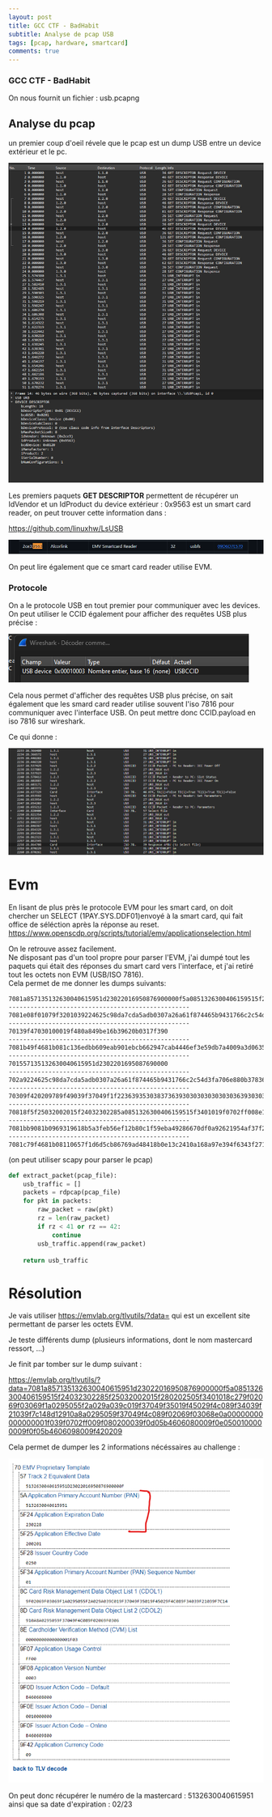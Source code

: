 ```yaml
---
layout: post
title: GCC CTF - BadHabit
subtitle: Analyse de pcap USB
tags: [pcap, hardware, smartcard]
comments: true
---
```


### GCC CTF - BadHabit

On nous fournit un fichier : usb.pcapng

## Analyse du pcap

un premier coup d'oeil révele que le pcap est un dump USB entre un device extérieur et le pc. 

!["Main"](/assets/img/posts/gcc/usb.PNG "Wireshark")

Les premiers paquets **GET DESCRIPTOR** permettent de récupérer un IdVendor et un IdProduct du device extérieur : 0x9563 est un smart card reader, on peut trouver cette information dans :

https://github.com/linuxhw/LsUSB

!["Main"](/assets/img/posts/gcc/idproduct.PNG "IdProduct")

On peut lire également que ce smart card reader utilise EVM.


### Protocole

On a le protocole USB en tout premier pour communiquer avec les devices. 
On peut utiliser le CCID également pour afficher des requêtes USB plus précise : 

!["Main"](/assets/img/posts/gcc/decode.PNG "Decode as")

Cela nous permet d'afficher des requêtes USB plus précise, on sait également que les smard card reader utilise souvent l'iso 7816 pour communiquer avec l'interface USB. 
On peut mettre donc CCID.payload en iso 7816 sur wireshark.

Ce qui donne : 

!["Main"](/assets/img/posts/gcc/usb2.PNG "Wireshark")

# Evm

En lisant de plus près le protocole EVM pour les smart card, on doit chercher un SELECT (1PAY.SYS.DDF01)envoyé à la smart card, qui fait office de séléction après la réponse au reset.  
https://www.openscdp.org/scripts/tutorial/emv/applicationselection.html


On le retrouve assez facilement.   
Ne disposant pas d'un tool propre pour parser l'EVM, j'ai dumpé tout les paquets qui était des réponses du smart card vers l'interface, et j'ai retiré tout les octets non EVM (USB/ISO 7816).  
Cela permet de me donner les dumps suivants:

```
7081a857135132630040615951d23022016950876900000f5a0851326300406159515f24032302285f25032002015f280202505f3401018c279f02069f03069f1a0295055f2a029a039c019f37049f35019f45029f4c089f34039f21039f7c148d12910a8a0295059f37049f4c089f02069f03068e0a00000000000000001f039f0702ff009f080200039f0d05b4606080009f0e0500100000009f0f05b4606098009f420209
--------------------------------------------------
7081e08f01079f3201039224625c98da7cda5adb0307a26a61f874465b9431766c2c54d3fa706e880b378364a52488039081b0969319618b5a3feb56ef12b80c1f59eba49286670df0a92621954af37f232042a1988d17f56840a1097f497eca80ff609bf2e949910a0c6a3dcec4c6535ee5f5cd1ddadcda1ea5f6b838c1b6b86cb86b692746c3051933cdce2db5abec64e7b00ccbe0312162dd2e0c8012dd48a5fe75c5ec31c96166d654648c89d66d24966511aecf5731f44f480fc1663301dcc23511eec4f2ece6970db925a453a72281a677af21
--------------------------------------------------
70139f47030100019f480a849be16b39620b0317f390
--------------------------------------------------
7081b49f4681b081c136edbb609eab901ebcb662947cab4446ef3e59db7a4009a3d0635e6c898639ba78cecf77ba3a34883156d339cfc85ba6a0d1ec939d6aa86dacec47b8ce5ac98ff2644742aade62e1043576cd331c395ae99e4c9fb4741488e09d5f125b8e5cd218e6abaa9d111d7de6377453d0220bce85a16646dc02c9cc87409e2b2db199fc5f696bd8f1d4e4ba5667d6ba1c8592b3ee5f89ac8161c2fb6cb42fe070c345ea977ac7beee156f46f6fdbab039
--------------------------------------------------
701557135132630040615951d2302201695087690000
--------------------------------------------------
702a9224625c98da7cda5adb0307a26a61f874465b9431766c2c54d3fa706e880b378364a524
--------------------------------------------------
70309f420209789f49039f37049f1f2236393530383736393030303030303036393030303030
--------------------------------------------------
70818f5f25032002015f24032302285a0851326300406159515f3401019f0702ff008e10000000000000000042014403010302039f0d05bc60fc80009f0e0500100000009f0f05bc60fc98005f280202509f4a01828c279f02069f03069f1a0295055f2a029a039c019f37049f35019f45029f4c089f34039f21039f7c148d12910a8a029505
--------------------------------------------------
7081bb9081b0969319618b5a3feb56ef12b80c1f59eba49286670df0a92621954af37f232042a1988d17f56840a1097f497eca80ff609bf2e949910a0c6a3dcec4c6535ee5f5cd1ddadcda1ea5f6b838c1b6b86cb86b692746c3051933cdce2db5abec64e7b00ccbe0312162dd2e0c8012dd48a5fe75c5ec31c96166d654648c89d66d24966511aecf5731f44f480fc1663301dcc23511eec4f2ece6970db925a453a72281a677af219abb99a8e0b46a818da08500b0
--------------------------------------------------
7081c79f4681b08110657f1d6d5cb86769ad48418b0e13c2410a168a97e394f6343f27194aa41ccd6f0cee943d3c308f25acab2d85115e874c45ebd51629a6ff4dcd827861fefc2f831198a471bcdc06261c1d714afdcac52bd18326bd27172b0c2fa5c0133caa69006e2f2c087993933cf6086f86fb9db337831445f09759159a46cb868f3e7a2e4c4414ff9a0f2393ebb58fe5ba4bd41d0e4af52724c3864c1452005bc404cee3659cfcd96113e2b94494119c38c77c9f47030100019f480a849be16b3962
```

(on peut utiliser scapy pour parser le pcap)
```python
def extract_packet(pcap_file):
    usb_traffic = []
    packets = rdpcap(pcap_file)
    for pkt in packets:
        raw_packet = raw(pkt)
        rz = len(raw_packet)
        if rz < 41 or rz == 42:
            continue
        usb_traffic.append(raw_packet)

    return usb_traffic
```

# Résolution

Je vais utiliser https://emvlab.org/tlvutils/?data= qui est un excellent site permettant de parser les octets EVM.

Je teste différents dump (plusieurs informations, dont le nom mastercard ressort, ...)

Je finit par tomber sur le dump suivant : 

https://emvlab.org/tlvutils/?data=7081a857135132630040615951d23022016950876900000f5a0851326300406159515f24032302285f25032002015f280202505f3401018c279f02069f03069f1a0295055f2a029a039c019f37049f35019f45029f4c089f34039f21039f7c148d12910a8a0295059f37049f4c089f02069f03068e0a00000000000000001f039f0702ff009f080200039f0d05b4606080009f0e0500100000009f0f05b4606098009f420209

Cela permet de dumper les 2 informations nécéssaires au challenge : 

!["Main"](/assets/img/posts/gcc/sol.PNG "EVMLab")

On peut donc récupérer le numéro de la mastercard : 5132630040615951 ainsi que sa date d'expiration : 02/23
